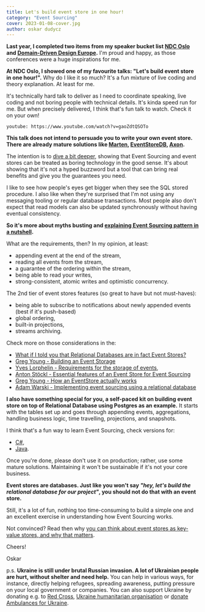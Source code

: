 ```yaml
---
title: Let's build event store in one hour!
category: "Event Sourcing"
cover: 2023-01-08-cover.jpg
author: oskar dudycz
---
```


**Last year, I completed two items from my speaker bucket list [NDC Oslo](https://ndcoslo.com/speakers/oskar-dudycz) and [Domain-Driven Design Europe](https://2022.dddeurope.com/program/keep-your-streams-short!-or-how-to-model-event-sourced-systems-efficiently).** I'm proud and happy, as those conferences were a huge inspirations for me.

**At NDC Oslo, I showed one of my favourite talks: "Let's build event store in one hour!".** Why do I like it so much? It's a fun mixture of live coding and theory explanation. At least for me.

It's technically hard talk to deliver as I need to coordinate speaking, live coding and not boring people with technical details. It's kinda speed run for me. But when precisely delivered, I think that's fun talk to watch. Check it on your own!

`youtube: https://www.youtube.com/watch?v=gaoZdtQSOTo`

**This talk does not intend to persuade you to write your own event store. There are already mature solutions like [Marten](https://martendb.io/), [EventStoreDB](https://www.eventstore.com/), [Axon](https://www.axoniq.io/).**

The intention is to [dive a bit deeper](/pl/dive_a_bit_deeper_look_a_bit_wider/), showing that Event Sourcing and event stores can be treated as boring technology in the good sense. It's about showing that it's not a hyped buzzword but a tool that can bring real benefits and give you the guarantees you need.

I like to see how people's eyes get bigger when they see the SQL stored procedure. I also like when they're surprised that I'm not using any messaging tooling or regular database transactions. Most people also don't expect that read models can also be updated synchronously without having eventual consistency.

**So it's more about myths busting and [explaining Event Sourcing pattern in a nutshell](/pl/the_magic_is_that_there_is_no_magic/).**

What are the requirements, then? In my opinion, at least:
- appending event at the end of the stream,
- reading all events from the stream,
- a guarantee of the ordering within the stream,
- being able to read your writes,
- strong-consistent, atomic writes and optimistic concurrency.

The 2nd tier of event stores features (so great to have but not must-haves):
- being able to subscribe to notifications about newly appended events (best if it's push-based)
- global ordering,
- built-in projections,
- streams archiving.

Check more on those considerations in the:
- [What if I told you that Relational Databases are in fact Event Stores?](/pl/relational_databases_are_event_stores/)
- [Greg Young - Building an Event Storage](https://cqrs.wordpress.com/documents/building-event-storage/)
- [Yves Lorphelin - Requirements for the storage of events](https://www.eventstore.com/blog/requirements-for-the-storage-of-events),
- [Anton Stöckl - Essential features of an Event Store for Event Sourcing](https://medium.com/itnext/essential-features-of-an-event-store-for-event-sourcing-13e61ca4d066)
- [Greg Young - How an EventStore actually works](https://www.youtube.com/watch?v=YUjO1wM0PZM)
- [Adam Warski - Implementing event sourcing using a relational database](https://softwaremill.com/implementing-event-sourcing-using-a-relational-database/)

**I also have something special for you, a self-paced kit on building event store on top of Relational Database using Postgres as an example.** It starts with the tables set up and goes through appending events, aggregations, handling business logic, time travelling, projections, and snapshots. 

I think that's a fun way to learn Event Sourcing, check versions for:
- [C#](https://github.com/oskardudycz/EventSourcing.NetCore/tree/main/Workshops/BuildYourOwnEventStore),
- [Java](https://github.com/oskardudycz/EventSourcing.JVM/pull/36).


Once you're done, please don't use it on production; rather, use some mature solutions. Maintaining it won't be sustainable if it's not your core business.

**Event stores are databases. Just like you won't say _"hey, let's build the relational database for our project"_, you should not do that with an event store.**

Still, it's a lot of fun, nothing too time-consuming to build a simple one and an excellent exercise in understanding how Event Sourcing works.

Not convinced? Read then why [you can think about event stores as key-value stores, and why that matters](/en/event_stores_are_key_value_stores).

Cheers!

Oskar

p.s. **Ukraine is still under brutal Russian invasion. A lot of Ukrainian people are hurt, without shelter and need help.** You can help in various ways, for instance, directly helping refugees, spreading awareness, putting pressure on your local government or companies. You can also support Ukraine by donating e.g. to [Red Cross](https://www.icrc.org/en/donate/ukraine), [Ukraine humanitarian organisation](https://savelife.in.ua/en/donate/) or [donate Ambulances for Ukraine](https://www.gofundme.com/f/help-to-save-the-lives-of-civilians-in-a-war-zone).
